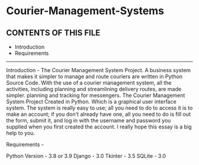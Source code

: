 # Courier-Management-Systems

CONTENTS OF THIS FILE
-------------------------------------------------------------------------------------------------------------------------------------------------------------------------

* Introduction
* Requirements

-------------------------------------------------------------------------------------------------------------------------------------------------------------------------

Introduction - The Courier Management System Project. A business system that makes it simpler to manage and route couriers are written in Python Source Code. With the use of a courier management system, all the activities, including planning and streamlining delivery routes, are made simpler. planning and tracking for messengers. The Courier Management System Project Created in Python. Which is a graphical user interface system. The system is really easy to use; all you need to do to access it is to make an account; if you don't already have one, all you need to do is fill out the form, submit it, and log in with the username and password you supplied when you first created the account. I really hope this essay is a big help to you.

Requirements - 

Python Version - 3.8 or 3.9
Django - 3.0
Tkinter - 3.5
SQLite - 3.0
